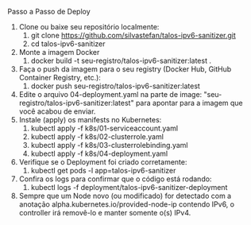 Passo a Passo de Deploy
1. Clone ou baixe seu repositório localmente:
   1. git clone https://github.com/silvastefan/talos-ipv6-sanitizer.git
   2. cd talos-ipv6-sanitizer
2. Monte a imagem Docker
   1. docker build -t seu-registro/talos-ipv6-sanitizer:latest .
3. Faça o push da imagem para o seu registry (Docker Hub, GitHub Container Registry, etc.):
   1. docker push seu-registro/talos-ipv6-sanitizer:latest
4. Edite o arquivo 04-deployment.yaml na parte de image: "seu-registro/talos-ipv6-sanitizer:latest" para apontar para a imagem que você acabou de enviar.
5. Instale (apply) os manifests no Kubernetes:
   1. kubectl apply -f k8s/01-serviceaccount.yaml
   2. kubectl apply -f k8s/02-clusterrole.yaml
   3. kubectl apply -f k8s/03-clusterrolebinding.yaml
   4. kubectl apply -f k8s/04-deployment.yaml
6. Verifique se o Deployment foi criado corretamente:
   1. kubectl get pods -l app=talos-ipv6-sanitizer
7. Confira os logs para confirmar que o código está rodando:
   1. kubectl logs -f deployment/talos-ipv6-sanitizer-deployment
8. Sempre que um Node novo (ou modificado) for detectado com a anotação
alpha.kubernetes.io/provided-node-ip contendo IPv6, o controller irá removê-lo e manter somente o(s) IPv4.